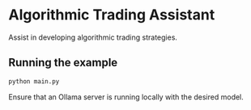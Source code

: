 
# Algorithmic Trading Assistant

Assist in developing algorithmic trading strategies.

## Running the example

```bash
python main.py
```

Ensure that an Ollama server is running locally with the desired model.
